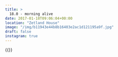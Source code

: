 ```yaml
---
title: >
  18.0 - morning alive
date: 2017-01-18T09:06:04+00:00
location: "Zetland House"
image: "/img/b11943e44b8b16403e2ac1d121195a9f.jpg"
draft: false
instagram: true
---
```


{{<photo src="/img/b11943e44b8b16403e2ac1d121195a9f.jpg">}}
